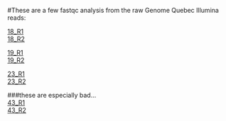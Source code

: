 #These are a few fastqc analysis from the raw Genome Quebec Illumina reads:  
  
[18_R1](https://seb951.github.io/atrapp/results/fastqc/HI.4766.001.NEBNext_Index_18.000558_ChampPRM-20161006-WatPhotz_RNAa_R1_fastqc.html)  
[18_R2](https://seb951.github.io/atrapp/results/fastqc/HI.4766.001.NEBNext_Index_18.000558_ChampPRM-20161006-WatPhotz_RNAa_R2_fastqc.html)  
 
[19_R1](https://seb951.github.io/atrapp/results/fastqc/HI.4766.001.NEBNext_Index_19.000559_ChampPRM-20161006-WatPhotz_RNAb_R1_fastqc.html)  
[19_R2](https://seb951.github.io/atrapp/results/fastqc/HI.4766.001.NEBNext_Index_19.000559_ChampPRM-20161006-WatPhotz_RNAb_R2_fastqc.html)  

[23_R1](https://seb951.github.io/atrapp/results/fastqc/HI.4766.001.NEBNext_Index_23.000563_ChampSt1-20160721-WatPhotz_RNAc_R1_fastqc.html)  
[23_R2](https://seb951.github.io/atrapp/results/fastqc/HI.4766.001.NEBNext_Index_23.000563_ChampSt1-20160721-WatPhotz_RNAc_R2_fastqc.html)  

###these are especially bad...  
[43_R1](https://seb951.github.io/atrapp/results/fastqc/HI.4766.001.NEBNext_Index_43.000543_ChampSt2-20160901-WatPhotz_RNAa_R1_fastqc.html)  
[43_R2](https://seb951.github.io/atrapp/results/fastqc/HI.4766.001.NEBNext_Index_43.000543_ChampSt2-20160901-WatPhotz_RNAa_R2_fastqc.html)  


